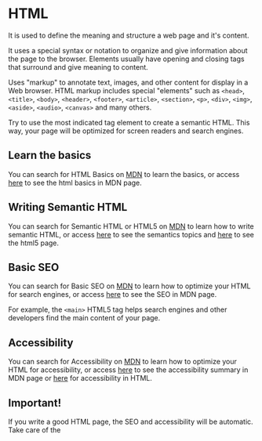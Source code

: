 # HTML

It is used to define the meaning and structure a web page and it's content.

It uses a special syntax or notation to organize and give information about the page to the browser. Elements usually have opening and closing tags that surround and give meaning to content.

Uses "markup" to annotate text, images, and other content for display in a Web browser. HTML markup includes special "elements" such as ```<head>```, ```<title>```, ```<body>```, ```<header>```, ```<footer>```, ```<article>```, ```<section>```, ```<p>```, ```<div>```, ```<img>```, ```<aside>```, ```<audio>```, ```<canvas>``` and many others.

Try to use the most indicated tag element to create a semantic HTML. This way, your page will be optimized for screen readers and search engines.

## Learn the basics

You can search for HTML Basics on [MDN](https://developer.mozilla.org/en-US/) to learn the basics, or access [here](https://developer.mozilla.org/en-US/docs/Learn/Getting_started_with_the_web/HTML_basics) to see the html basics in MDN page.

## Writing Semantic HTML

You can search for Semantic HTML or HTML5 on [MDN](https://developer.mozilla.org/en-US/) to learn how to write semantic HTML, or access [here](https://developer.mozilla.org/en-US/docs/Glossary/Semantics) to see the semantics topics and [here](https://developer.mozilla.org/en-US/docs/Web/Guide/HTML/HTML5) to see the html5 page.

## Basic SEO

You can search for Basic SEO on [MDN](https://developer.mozilla.org/en-US/) to learn how to optimize your HTML for search engines, or access [here](https://developer.mozilla.org/en-US/docs/Glossary/SEO) to see the SEO in MDN page.

For example, the ```<main>``` HTML5 tag helps search engines and other developers find the main content of your page.

## Accessibility

You can search for Accessibility on [MDN](https://developer.mozilla.org/en-US/) to learn how to optimize your HTML for accessibility, or access [here](https://developer.mozilla.org/en-US/docs/Learn/Accessibility) to see the accessibility summary in MDN page or [here](https://developer.mozilla.org/en-US/docs/Learn/Accessibility/HTML) for accessibility in HTML.

## Important!

If you write a good HTML page, the SEO and accessibility will be automatic. Take care of the 
